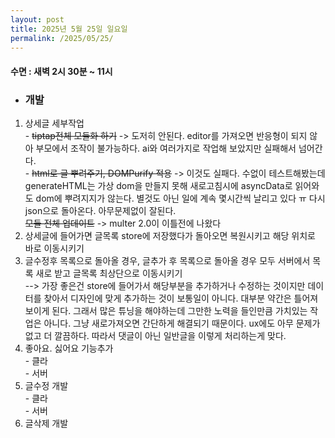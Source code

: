 ```yaml
---
layout: post
title: 2025년 5월 25일 일요일
permalink: /2025/05/25/
---
```

#### 수면 : 새벽 2시 30분 ~ 11시
* ### 개발
1. 상세글 세부작업<br>- ~~tiptap전체 모듈화 하기~~ -> 도저히 안된다. editor를 가져오면 반응형이 되지 않아 부모에서 조작이 불가능하다. ai와 여러가지로 작업해 보았지만 실패해서 넘어간다.<br>- ~~html로 글 뿌려주기, DOMPurify 적용~~ -> 이것도 실패다. 수없이 테스트해봤는데 generateHTML는 가상 dom을 만들지 못해 새로고침시에 asyncData로 읽어와도 dom에 뿌려지지가 않는다. 별것도 아닌 일에 계속 몇시간씩 날리고 있다 ㅠ 다시 json으로 돌아온다. 아무문제없이 잘된다.<br>~~모듈 전체 업데이트~~ -> multer 2.0이 이틀전에 나왔다
1. 상세글에 들어가면 글목록 store에 저장했다가 돌아오면 복원시키고 해당 위치로 바로 이동시키기
1. 글수정후 목록으로 돌아올 경우, 글추가 후 목록으로 돌아올 경우 모두 서버에서 목록 새로 받고 글목록 최상단으로 이동시키기 <br/>--> 가장 좋은건 store에 들어가서 해당부분을 추가하거나 수정하는 것이지만 데이터를 찾아서 디자인에 맞게 추가하는 것이 보통일이 아니다. 대부분 약간은 틀어져 보이게 된다. 그래서 많은 튜닝을 해야하는데 그만한 노력을 들인만큼 가치있는 작업은 아니다. 그냥 새로가져오면 간단하게 해결되기 때문이다. ux에도 아무 문제가 없고 더 깔끔하다. 따라서 댓글이 아닌 일반글을 이렇게 처리하는게 맞다.
1. 좋아요. 싫어요 기능추가<br>- 클라<br>- 서버
1. 글수정 개발<br>- 클라<br>- 서버
1. 글삭제 개발

